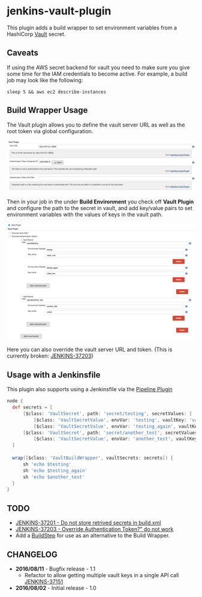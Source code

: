 # jenkins-vault-plugin

This plugin adds a build wrapper to set environment variables from a HashiCorp [Vault](https://www.vaultproject.io/) secret.

## Caveats

If using the AWS secret backend for vault you need to make sure you give some time for the IAM credentials to become active. For example, a build job may look like the following:

```
sleep 5 && aws ec2 describe-instances
```

## Build Wrapper Usage

The Vault plugin allows you to define the vault server URL as well as the root token via global configuration.

![Global Configuration][global_configuration]

Then in your job in the under **Build Environment** you check off **Vault Plugin** and configure the path to the secret in vault, and add key/value pairs to set environment variables with the values of keys in the vault path.

![Job Configuration][job_configuration]

Here you can also override the vault server URL and token. (This is currently broken: [JENKINS-37203](https://issues.jenkins-ci.org/browse/JENKINS-37203))

## Usage with a Jenkinsfile

This plugin also supports using a Jenkinsfile via the [Pipeline Plugin](https://wiki.jenkins-ci.org/display/JENKINS/Pipeline+Plugin)

```groovy
node {
  def secrets = [
      [$class: 'VaultSecret', path: 'secret/testing', secretValues: [
          [$class: 'VaultSecretValue', envVar: 'testing', vaultKey: 'value_one'],
          [$class: 'VaultSecretValue', envVar: 'testing_again', vaultKey: 'value_two']]],
      [$class: 'VaultSecret', path: 'secret/another_test', secretValues: [
          [$class: 'VaultSecretValue', envVar: 'another_test', vaultKey: 'value']]]
  ]

  wrap([$class: 'VaultBuildWrapper', vaultSecrets: secrets]) {
      sh 'echo $testing'
      sh 'echo $testing_again'
      sh 'echo $another_test'
  }
}
```

## TODO

* [JENKINS-37201 - Do not store retrived secrets in build.xml](https://issues.jenkins-ci.org/browse/JENKINS-37201)
* [JENKINS-37203 - Override Authentication Token?" do not work](https://issues.jenkins-ci.org/browse/JENKINS-37203)
* Add a [BuildStep](http://javadoc.jenkins-ci.org/hudson/tasks/BuildStep.html) for use as an alternative to the Build Wrapper.

## CHANGELOG

* **2016/08/11** - Bugfix release - 1.1
  * Refactor to allow getting multiple vault keys in a single API call [JENKINS-37151](https://issues.jenkins-ci.org/browse/JENKINS-37151)
* **2016/08/02** - Initial release - 1.0

[global_configuration]: docs/images/global_configuration.png
[job_configuration]: docs/images/job_configuration.png
